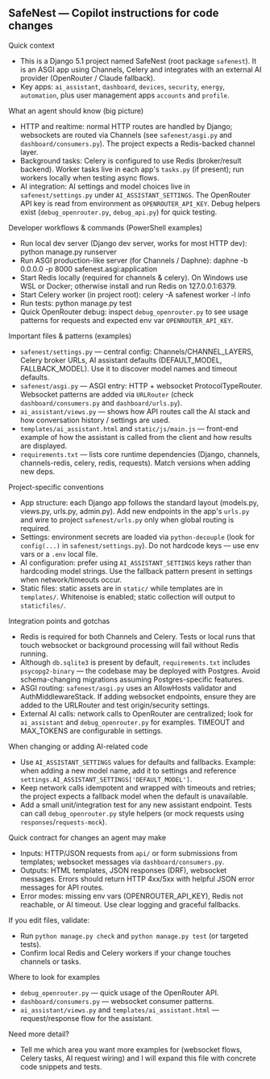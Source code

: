 ## SafeNest — Copilot instructions for code changes

Quick context
- This is a Django 5.1 project named SafeNest (root package `safenest`). It is an ASGI app using Channels, Celery and integrates with an external AI provider (OpenRouter / Claude fallback).
- Key apps: `ai_assistant`, `dashboard`, `devices`, `security`, `energy`, `automation`, plus user management apps `accounts` and `profile`.

What an agent should know (big picture)
- HTTP and realtime: normal HTTP routes are handled by Django; websockets are routed via Channels (see `safenest/asgi.py` and `dashboard/consumers.py`). The project expects a Redis-backed channel layer.
- Background tasks: Celery is configured to use Redis (broker/result backend). Worker tasks live in each app's `tasks.py` (if present); run workers locally when testing async flows.
- AI integration: AI settings and model choices live in `safenest/settings.py` under `AI_ASSISTANT_SETTINGS`. The OpenRouter API key is read from environment as `OPENROUTER_API_KEY`. Debug helpers exist (`debug_openrouter.py`, `debug_api.py`) for quick testing.

Developer workflows & commands (PowerShell examples)
- Run local dev server (Django dev server, works for most HTTP dev):
  python manage.py runserver
- Run ASGI production-like server (for Channels / Daphne):
  daphne -b 0.0.0.0 -p 8000 safenest.asgi:application
- Start Redis locally (required for channels & celery). On Windows use WSL or Docker; otherwise install and run Redis on 127.0.0.1:6379.
- Start Celery worker (in project root):
  celery -A safenest worker -l info
- Run tests:
  python manage.py test
- Quick OpenRouter debug: inspect `debug_openrouter.py` to see usage patterns for requests and expected env var `OPENROUTER_API_KEY`.

Important files & patterns (examples)
- `safenest/settings.py` — central config: Channels/CHANNEL_LAYERS, Celery broker URLs, AI assistant defaults (DEFAULT_MODEL, FALLBACK_MODEL). Use it to discover model names and timeout defaults.
- `safenest/asgi.py` — ASGI entry: HTTP + websocket ProtocolTypeRouter. Websocket patterns are added via `URLRouter` (check `dashboard/consumers.py` and `dashboard/urls.py`).
- `ai_assistant/views.py` — shows how API routes call the AI stack and how conversation history / settings are used.
- `templates/ai_assistant.html` and `static/js/main.js` — front-end example of how the assistant is called from the client and how results are displayed.
- `requirements.txt` — lists core runtime dependencies (Django, channels, channels-redis, celery, redis, requests). Match versions when adding new deps.

Project-specific conventions
- App structure: each Django app follows the standard layout (models.py, views.py, urls.py, admin.py). Add new endpoints in the app's `urls.py` and wire to project `safenest/urls.py` only when global routing is required.
- Settings: environment secrets are loaded via `python-decouple` (look for `config(...)` in `safenest/settings.py`). Do not hardcode keys — use env vars or a `.env` local file.
- AI configuration: prefer using `AI_ASSISTANT_SETTINGS` keys rather than hardcoding model strings. Use the fallback pattern present in settings when network/timeouts occur.
- Static files: static assets are in `static/` while templates are in `templates/`. Whitenoise is enabled; static collection will output to `staticfiles/`.

Integration points and gotchas
- Redis is required for both Channels and Celery. Tests or local runs that touch websocket or background processing will fail without Redis running.
- Although `db.sqlite3` is present by default, `requirements.txt` includes `psycopg2-binary` — the codebase may be deployed with Postgres. Avoid schema-changing migrations assuming Postgres-specific features.
- ASGI routing: `safenest/asgi.py` uses an AllowHosts validator and AuthMiddlewareStack. If adding websocket endpoints, ensure they are added to the URLRouter and test origin/security settings.
- External AI calls: network calls to OpenRouter are centralized; look for `ai_assistant` and `debug_openrouter.py` for examples. TIMEOUT and MAX_TOKENS are configurable in settings.

When changing or adding AI-related code
- Use `AI_ASSISTANT_SETTINGS` values for defaults and fallbacks. Example: when adding a new model name, add it to settings and reference `settings.AI_ASSISTANT_SETTINGS['DEFAULT_MODEL']`.
- Keep network calls idempotent and wrapped with timeouts and retries; the project expects a fallback model when the default is unavailable.
- Add a small unit/integration test for any new assistant endpoint. Tests can call `debug_openrouter.py` style helpers (or mock requests using `responses`/`requests-mock`).

Quick contract for changes an agent may make
- Inputs: HTTP/JSON requests from `api/` or form submissions from templates; websocket messages via `dashboard/consumers.py`.
- Outputs: HTML templates, JSON responses (DRF), websocket messages. Errors should return HTTP 4xx/5xx with helpful JSON error messages for API routes.
- Error modes: missing env vars (OPENROUTER_API_KEY), Redis not reachable, or AI timeout. Use clear logging and graceful fallbacks.

If you edit files, validate:
- Run `python manage.py check` and `python manage.py test` (or targeted tests).
- Confirm local Redis and Celery workers if your change touches channels or tasks.

Where to look for examples
- `debug_openrouter.py` — quick usage of the OpenRouter API.
- `dashboard/consumers.py` — websocket consumer patterns.
- `ai_assistant/views.py` and `templates/ai_assistant.html` — request/response flow for the assistant.

Need more detail?
- Tell me which area you want more examples for (websocket flows, Celery tasks, AI request wiring) and I will expand this file with concrete code snippets and tests.
